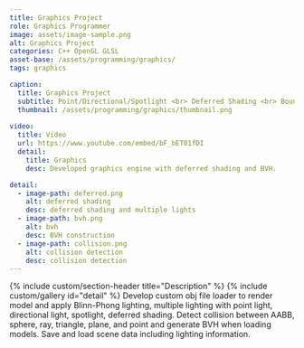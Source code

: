 ```yaml
---
title: Graphics Project
role: Graphics Programmer
image: assets/image-sample.png
alt: Graphics Project
categories: C++ OpenGL GLSL
asset-base: /assets/programming/graphics/
tags: graphics

caption:
  title: Graphics Project
  subtitle: Point/Directional/Spotlight <br> Deferred Shading <br> Bounding Volumes & BVH
  thumbnail: /assets/programming/graphics/thumbnail.png
  
video:
  title: Video
  url: https://www.youtube.com/embed/bF_bET01fDI
  detail:
    title: Graphics
    desc: Developed graphics engine with deferred shading and BVH.

detail:
  - image-path: deferred.png
    alt: deferred shading
    desc: deferred shading and multiple lights
  - image-path: bvh.png
    alt: bvh
    desc: BVH construction
  - image-path: collision.png
    alt: collision detection
    desc: collision detection
---
```


{% include custom/section-header title="Description" %}
{% include custom/gallery id="detail" %}
Develop custom obj file loader to render model and apply Blinn-Phong lighting, multiple lighting with point light, directional light, spotlight, deferred shading. Detect collision between AABB, sphere, ray, triangle, plane, and point and generate BVH when loading models. Save and load scene data including lighting information.